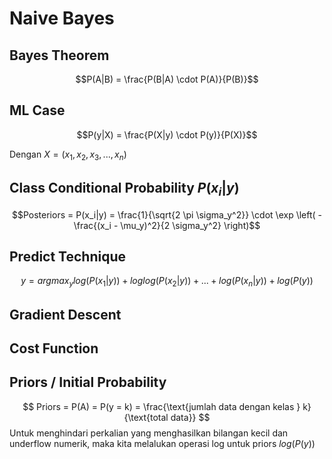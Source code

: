 # Naive Bayes

## Bayes Theorem
$$P(A|B) = \frac{P(B|A) \cdot P(A)}{P(B)}$$

## ML Case
$$P(y|X) = \frac{P(X|y) \cdot P(y)}{P(X)}$$

Dengan $X = (x_1, x_2, x_3, ..., x_n)$

## Class Conditional Probability $P(x_i|y)$
$$Posteriors = P(x_i|y) = \frac{1}{\sqrt{2 \pi \sigma_y^2}} \cdot \exp \left( -\frac{(x_i - \mu_y)^2}{2 \sigma_y^2} \right)$$

## Predict Technique

$$y = argmax_y log(P(x_1|y)) + loglog(P(x_2|y)) + ... + log(P(x_n|y)) + log(P(y)) $$

## Gradient Descent

## Cost Function


## Priors / Initial Probability
$$ Priors =  P(A) = P(y = k) = \frac{\text{jumlah data dengan kelas } k}{\text{total data}} $$
Untuk menghindari perkalian yang menghasilkan bilangan kecil dan underflow numerik, maka kita melalukan operasi log untuk priors $log(P(y))$